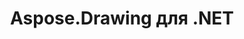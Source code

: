 ---
title: Aspose.Drawing для .NET
type: docs
weight: 10
url: /ru/net/
keywords: "Aspose.Drawing for .NET, Aspose Drawing, Aspose API Reference."
description: Aspose.Drawing — это полностью управляемая кроссплатформенная полная библиотека 2D-графики для рисования текста, геометрии и изображений.
is_root: true
---